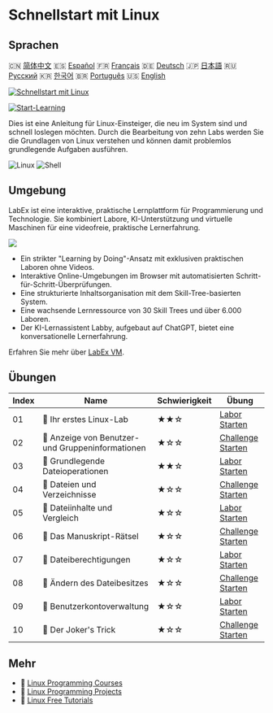 # Schnellstart mit Linux

## Sprachen

🇨🇳 [简体中文](README_zh.md) 🇪🇸 [Español](README_es.md) 🇫🇷 [Français](README_fr.md) 🇩🇪 [Deutsch](README_de.md) 🇯🇵 [日本語](README_ja.md) 🇷🇺 [Русский](README_ru.md) 🇰🇷 [한국어](README_ko.md) 🇧🇷 [Português](README_pt.md) 🇺🇸 [English](README.md) 

[![Schnellstart mit Linux](https://cover-creator.labex.io/quick-start-with-linux.png?lang=de)](https://labex.io/de/courses/quick-start-with-linux)

[![Start-Learning](https://img.shields.io/badge/Start-Learning-whitesmoke?style=for-the-badge)](https://labex.io/de/courses/quick-start-with-linux)

Dies ist eine Anleitung für Linux-Einsteiger, die neu im System sind und schnell loslegen möchten. Durch die Bearbeitung von zehn Labs werden Sie die Grundlagen von Linux verstehen und können damit problemlos grundlegende Aufgaben ausführen.

![Linux](https://img.shields.io/badge/Linux-whitesmoke?style=for-the-badge&logo=linux)
![Shell](https://img.shields.io/badge/Shell-whitesmoke?style=for-the-badge&logo=shell)


## Umgebung

LabEx ist eine interaktive, praktische Lernplattform für Programmierung und Technologie. Sie kombiniert Labore, KI-Unterstützung und virtuelle Maschinen für eine videofreie, praktische Lernerfahrung.

![](https://tutorial-screenshot.getvm.io/images/vm-1725247253.png)

- Ein strikter "Learning by Doing"-Ansatz mit exklusiven praktischen Laboren ohne Videos.
- Interaktive Online-Umgebungen im Browser mit automatisierten Schritt-für-Schritt-Überprüfungen.
- Eine strukturierte Inhaltsorganisation mit dem Skill-Tree-basierten System.
- Eine wachsende Lernressource von 30 Skill Trees und über 6.000 Laboren.
- Der KI-Lernassistent Labby, aufgebaut auf ChatGPT, bietet eine konversationelle Lernerfahrung.

Erfahren Sie mehr über [LabEx VM](https://support.labex.io/using-labex/virtual-machine).

## Übungen

|   Index | Name                                              | Schwierigkeit   | Übung                                                                                                                       |
|---------|---------------------------------------------------|-----------------|-----------------------------------------------------------------------------------------------------------------------------|
|      01 | 📖 Ihr erstes Linux-Lab                           | ★★☆             | <a target='_blank' href='https://labex.io/de/tutorials/linux-your-first-linux-lab-270253'>Labor Starten</a>                 |
|      02 | 🎯 Anzeige von Benutzer- und Gruppeninformationen | ★☆☆             | <a target='_blank' href='https://labex.io/de/tutorials/linux-display-user-and-group-information-8718'>Challenge Starten</a> |
|      03 | 📖 Grundlegende Dateioperationen                  | ★★☆             | <a target='_blank' href='https://labex.io/de/tutorials/linux-basic-files-operations-270248'>Labor Starten</a>               |
|      04 | 🎯 Dateien und Verzeichnisse                      | ★☆☆             | <a target='_blank' href='https://labex.io/de/tutorials/linux-files-and-directories-270246'>Challenge Starten</a>            |
|      05 | 📖 Dateiinhalte und Vergleich                     | ★☆☆             | <a target='_blank' href='https://labex.io/de/tutorials/linux-file-contents-and-comparing-270251'>Labor Starten</a>          |
|      06 | 🎯 Das Manuskript-Rätsel                          | ★☆☆             | <a target='_blank' href='https://labex.io/de/tutorials/linux-the-manuscript-mystery-384742'>Challenge Starten</a>           |
|      07 | 📖 Dateiberechtigungen                            | ★☆☆             | <a target='_blank' href='https://labex.io/de/tutorials/linux-permissions-of-files-270252'>Labor Starten</a>                 |
|      08 | 🎯 Ändern des Dateibesitzes                       | ★☆☆             | <a target='_blank' href='https://labex.io/de/tutorials/shell-change-file-ownership-270254'>Challenge Starten</a>            |
|      09 | 📖 Benutzerkontoverwaltung                        | ★☆☆             | <a target='_blank' href='https://labex.io/de/tutorials/linux-user-account-management-49'>Labor Starten</a>                  |
|      10 | 🎯 Der Joker's Trick                              | ★☆☆             | <a target='_blank' href='https://labex.io/de/tutorials/linux-the-joker-s-trick-270247'>Challenge Starten</a>                |

## Mehr

- 🔗 [Linux Programming Courses](https://github.com/labex-labs/awesome-programming-courses)
- 🔗 [Linux Programming Projects](https://github.com/labex-labs/awesome-programming-projects)
- 🔗 [Linux Free Tutorials](https://github.com/labex-labs/linux-free-tutorials)

